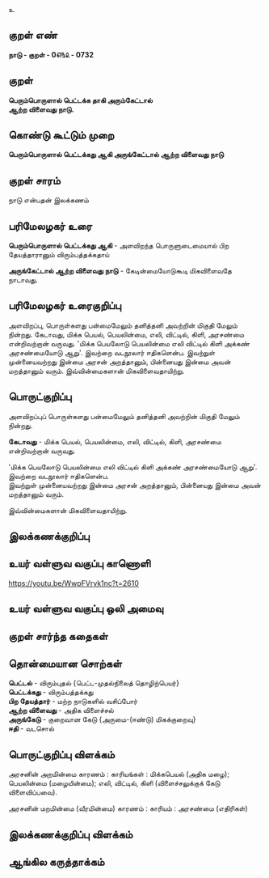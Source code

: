 உ

## குறள் எண் 

**நாடு - குறள் - 0௭௩௨ - 0732**  

## குறள் 

**பெரும்பொருளால் பெட்டக்க தாகி அரும்கேட்டால்  
ஆற்ற விளைவது நாடு.**  

## கொண்டு கூட்டும் முறை

**பெரும்பொருளால் பெட்டக்கது ஆகி அருங்கேட்டால் ஆற்ற விளைவது நாடு**

## குறள் சாரம் 

நாடு என்பதன் இலக்கணம்   

## பரிமேலழகர் உரை

**பெரும்பொருளால் பெட்டக்கது ஆகி** - அளவிறந்த பொருளுடைமையால் பிற தேயத்தாரானும் விரும்பத்தக்கதாய்  

**அருங்கேட்டால் ஆற்ற விளைவது நாடு** - கேடின்மையோடுகூடி மிகவிளைவதே நாடாவது.    

## பரிமேலழகர் உரைகுறிப்பு   

அளவிறப்பு, பொருள்களது பன்மைமேலும் தனித்தனி அவற்றின் மிகுதி மேலும் நின்றது. கேடாவது, மிக்க பெயல், பெயலின்மை, எலி, விட்டில், கிளி, அரசண்மை என்றிவற்றான் வருவது. 'மிக்க பெயலோடு பெயலின்மை எலி விட்டில் கிளி அக்கண் அரசண்மையோடு ஆறு'. இவற்றை வடநூலார் ஈதிகளென்ப. இவற்றுள் முன்னையவற்றது இன்மை அரசன் அறத்தானும், பின்னையது இன்மை அவன் மறத்தானும் வரும். இவ்வின்மைகளான் மிகவிளைவதாயிற்று.   

## பொருட்குறிப்பு 

அளவிறப்புப் பொருள்களது பன்மைமேலும் தனித்தனி அவற்றின் மிகுதி மேலும் நின்றது.   

**கேடாவது** - மிக்க பெயல், பெயலின்மை, எலி, விட்டில், கிளி, அரசண்மை என்றிவற்றான் வருவது.       

'மிக்க பெயலோடு பெயலின்மை எலி விட்டில் கிளி அக்கண் அரசண்மையோடு ஆறு'.   
இவற்றை வடநூலார் ஈதிகளென்ப.   
இவற்றுள் முன்னையவற்றது இன்மை அரசன் அறத்தானும், பின்னையது இன்மை அவன் மறத்தானும் வரும்.   

இவ்வின்மைகளான் மிகவிளைவதாயிற்று.   

## இலக்கணக்குறிப்பு  


## உயர் வள்ளுவ வகுப்பு காணொளி

https://youtu.be/WwpFVryk1nc?t=2610 

## உயர் வள்ளுவ வகுப்பு ஒலி அமைவு 

 
## குறள் சார்ந்த கதைகள் 


## தொன்மையான சொற்கள்

**பெட்டல்** - விரும்புதல் {பெட்ட-முதல்நிலைத் தொழிற்பெயர்}  
**பெட்டக்கது** - விரும்பத்தக்கது  
**பிற தேயத்தார்** - மற்ற நாடுகளில் வசிப்போர்  
**ஆற்ற விளைவது** - அதிக விளைச்சல்  
**அருங்கேடு** - குறைவான கேடு {அருமை-(ஈண்டு) மிகக்குறைவு}  
**ஈதி** - வடசொல்  

## பொருட்குறிப்பு விளக்கம்
அரசனின் அறமின்மை காரணம் : 
காரியங்கள் :  மிக்கபெயல் (அதிக மழை); பெயலின்மை (மழையின்மை); எலி, விட்டில், கிளி (விளைச்சலுக்குக் கேடு விளைவிப்பவை).  

அரசனின் மறமின்மை (வீரமின்மை) காரணம் : 
காரியம் : அரசண்மை (எதிரிகள்)  

## இலக்கணக்குறிப்பு விளக்கம்


## ஆங்கில கருத்தாக்கம் 


